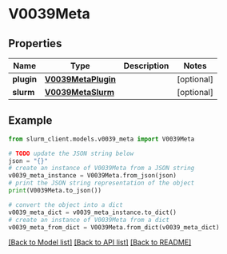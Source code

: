 # V0039Meta


## Properties

Name | Type | Description | Notes
------------ | ------------- | ------------- | -------------
**plugin** | [**V0039MetaPlugin**](V0039MetaPlugin.md) |  | [optional] 
**slurm** | [**V0039MetaSlurm**](V0039MetaSlurm.md) |  | [optional] 

## Example

```python
from slurm_client.models.v0039_meta import V0039Meta

# TODO update the JSON string below
json = "{}"
# create an instance of V0039Meta from a JSON string
v0039_meta_instance = V0039Meta.from_json(json)
# print the JSON string representation of the object
print(V0039Meta.to_json())

# convert the object into a dict
v0039_meta_dict = v0039_meta_instance.to_dict()
# create an instance of V0039Meta from a dict
v0039_meta_from_dict = V0039Meta.from_dict(v0039_meta_dict)
```
[[Back to Model list]](../README.md#documentation-for-models) [[Back to API list]](../README.md#documentation-for-api-endpoints) [[Back to README]](../README.md)


